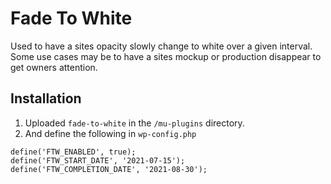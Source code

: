 # Fade To White
Used to have a sites opacity slowly change to white over a given interval. Some use cases may be to have a sites mockup or production disappear to get owners attention.

## Installation

1. Uploaded `fade-to-white` in the `/mu-plugins` directory. 
2. And define the following in `wp-config.php`
```
define('FTW_ENABLED', true);
define('FTW_START_DATE', '2021-07-15');
define('FTW_COMPLETION_DATE', '2021-08-30');
```
